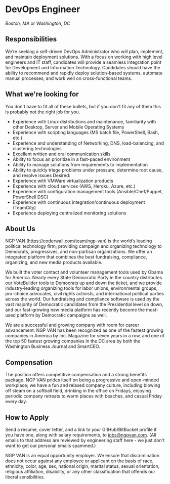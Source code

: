 DevOps Engineer
===============
*Boston, MA* or *Washington, DC*

Responsibilities
----------------

We’re seeking a self-driven DevOps Administrator who will plan, implement, and maintain deployment solutions.  With a focus on working with high level engineers and IT staff, candidates will provide a seamless integration point for Development and Information Technology.  Candidates should have the ability to recommend and rapidly deploy solution-based systems, automate manual processes, and work well on cross-functional teams.

What we're looking for
----------------------

You don't have to fit all of these bullets, but if you don't fit any of them this is probably not the right job for you.

* Experience with Linux distributions and maintenance, familiarity with other Desktop, Server and Mobile Operating Systems
* Experience with scripting languages (MS batch file, PowerShell, Bash, etc.)
* Experience and understanding of Networking, DNS, load-balancing, and clustering technologies
* Excellent written and oral communication skills
* Ability to focus an prioritize in a fast-paced environment 
* Ability to manage solutions from requirements to implementation
* Ability to quickly triage problems under pressure, determine root cause, and resolve issues
Desired:
* Experience with VMWare virtualization products
* Experience with cloud services (AWS, Heroku, Azure, etc.)
* Experience with configuration management tools (Ansible/Chef/Puppet, PowerShell DSC) 
* Experience with continuous integration/continuous deployment (TeamCity)
* Experience deploying centralized monitoring solutions

About Us
--------

NGP VAN (https://coderwall.com/team/ngp-van) is the world’s leading political technology firm, providing campaign and organizing technology to Democrats, progressives, and non-partisan organizations. We offer an integrated platform that combines the best fundraising, compliance, organizing, and new media products available.

We built the voter contact and volunteer management tools used by Obama for America. Nearly every State Democratic Party in the country distributes our VoteBuilder tools to Democrats up and down the ticket, and we provide industry-leading organizing tools for labor unions, environmental groups, pro-choice advocates, civil rights activists, and international political parties across the world.  Our fundraising and compliance software is used by the vast majority of Democratic candidates from the Presidential level on down, and our fast-growing new media platform has recently become the most-used platform by Democratic campaigns as well.

We are a successful and growing company with room for career advancement.  NGP VAN has been recognized as one of the fastest growing companies in America by Inc. Magazine for seven years in a row, and one of the top 50 fastest growing companies in the DC area by both the Washington Business Journal and SmartCEO.  

Compensation
------------

The position offers competitive compensation and a strong benefits package. NGP VAN prides itself on being a progressive and open-minded workplace; we have a fun and relaxed company culture, including blowing off steam on a softball field, drinking in the office on Fridays, enjoying periodic company retreats to warm places with beaches, and casual Friday every day. 

How to Apply
------------

Send a resume, cover letter, and a link to your GitHub/BitBucket profile if you have one, along with salary requirements, to jobs@ngpvan.com.  (All emails to that address are reviewed by engineering staff here - we just don't want to get our personal emails spammed.)

NGP VAN is an equal opportunity employer. We ensure that discrimination does not occur against any employee or applicant on the basis of race, ethnicity, color, age, sex, national origin, marital status, sexual orientation, religious affiliation, disability, or any other classification that offends our liberal sensibilities.
